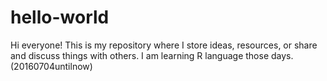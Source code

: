 # hello-world
Hi everyone!
 This is my repository where I store ideas, resources, or share and discuss things with others.
 I am learning R language those days.(20160704untilnow)

